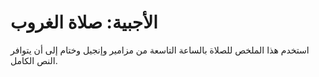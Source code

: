 # الأجبية: صلاة الغروب

استخدم هذا الملخص للصلاة بالساعة التاسعة من مزامير وإنجيل وختام إلى أن يتوافر النص الكامل.
